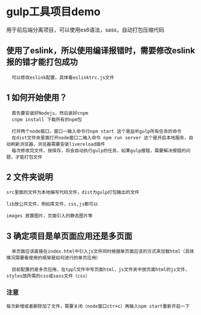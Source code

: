 # gulp工具项目demo
  用于前后端分离项目，可以使用es6语法，sass，自动打包压缩代码


##  使用了eslink，所以使用编译报错时，需要修改eslink报的错才能打包成功
  ```
    可以修改eslink配置，具体看eslinktrc.js文件
  ```

##  1 如何开始使用？

  ```
    首先要安装好Nodejs，然后装好cnpm
    cnpm install 下载所有的npm包
  ```

  ```
    打开两个node窗口，窗口一输入命令行npm start 这个是监听gulp所有任务的命令
    在dist文件夹里面打开node窗口二输入命令 npm run server 这个是开启本地服务，自动刷新浏览器，浏览器需要安装livereload插件
    每次修改完文件，按保存，将会自动执行gulp的任务，如果gulp报错，需要解决报错的问题，才能打包文件
  ```

##  2 文件夹说明
  ```
  src里面的文件为本地编写代码文件，dist为gulp打包输出的文件

  lib放公共文件，例如库文件，css,js都可以

  images 放置图片，页面引入的静态图片等
  ```

##  3 确定项目是单页面应用还是多页面
  ```
    单页面应该直接在index.html中引入js文件同时根据单页面应该的方式来加载html（具体情况需要看使用的框架是如何进行的单页应用）
  ```

  ```
    目前配置的是多页应用，在tppl文件中写页面html，js文件夹中放页面html的js文件，styles放所需的css或sass文件（css）
  ```

###  注意
  ```
  每次新增或者删除加了文件，需要关闭（node窗口ctr+c）再输入npm start重新开启一下

  ```
